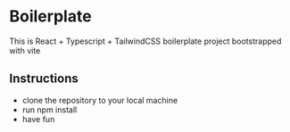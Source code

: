 # Boilerplate

This is React + Typescript + TailwindCSS boilerplate project bootstrapped with vite

## Instructions

- clone the repository to your local machine
- run npm install
- have fun
